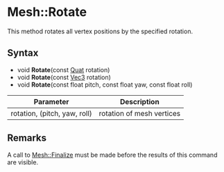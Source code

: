 # Mesh::Rotate

This method rotates all vertex positions by the specified rotation.

## Syntax 

- void **Rotate**(const [Quat](Quat.md) rotation)
- void **Rotate**(const [Vec3](Vec3.md) rotation)
- void **Rotate**(const float pitch, const float yaw, const float roll)

| Parameter | Description |
|---|---|
| rotation, (pitch, yaw, roll) | rotation of mesh vertices |

## Remarks

A call to [Mesh::Finalize](Mesh_Finalize.md) must be made before the results of this command are visible.
